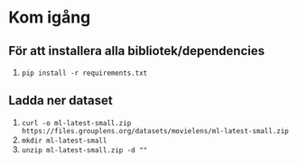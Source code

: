 # Kom igång

## För att installera alla bibliotek/dependencies
1. `pip install -r requirements.txt`

## Ladda ner dataset
1. `curl -o ml-latest-small.zip https://files.grouplens.org/datasets/movielens/ml-latest-small.zip`
2. `mkdir ml-latest-small`
3. `unzip ml-latest-small.zip -d ""`
